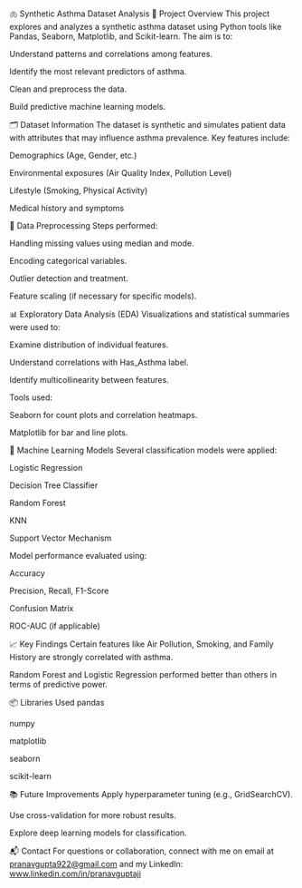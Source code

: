 🫁 Synthetic Asthma Dataset Analysis
📌 Project Overview
This project explores and analyzes a synthetic asthma dataset using Python tools like Pandas, Seaborn, Matplotlib, and Scikit-learn. The aim is to:

Understand patterns and correlations among features.

Identify the most relevant predictors of asthma.

Clean and preprocess the data.

Build predictive machine learning models.

🗂️ Dataset Information
The dataset is synthetic and simulates patient data with attributes that may influence asthma prevalence. Key features include:

Demographics (Age, Gender, etc.)

Environmental exposures (Air Quality Index, Pollution Level)

Lifestyle (Smoking, Physical Activity)

Medical history and symptoms

🧹 Data Preprocessing
Steps performed:

Handling missing values using median and mode.

Encoding categorical variables.

Outlier detection and treatment.

Feature scaling (if necessary for specific models).

📊 Exploratory Data Analysis (EDA)
Visualizations and statistical summaries were used to:

Examine distribution of individual features.

Understand correlations with Has_Asthma label.

Identify multicollinearity between features.

Tools used:

Seaborn for count plots and correlation heatmaps.

Matplotlib for bar and line plots.

🤖 Machine Learning Models
Several classification models were applied:

Logistic Regression

Decision Tree Classifier

Random Forest

KNN

Support Vector Mechanism

Model performance evaluated using:

Accuracy

Precision, Recall, F1-Score

Confusion Matrix

ROC-AUC (if applicable)

📈 Key Findings
Certain features like Air Pollution, Smoking, and Family History are strongly correlated with asthma.

Random Forest and Logistic Regression performed better than others in terms of predictive power.

📦 Libraries Used
pandas

numpy

matplotlib

seaborn

scikit-learn


📚 Future Improvements
Apply hyperparameter tuning (e.g., GridSearchCV).

Use cross-validation for more robust results.

Explore deep learning models for classification.

📬 Contact
For questions or collaboration, connect with me on  email at pranavgupta922@gmail.com  and my LinkedIn: www.linkedin.com/in/pranavguptaji